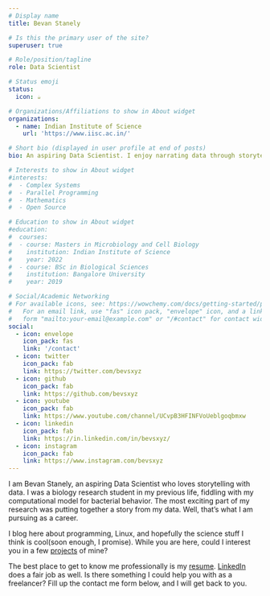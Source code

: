```yaml
---
# Display name
title: Bevan Stanely

# Is this the primary user of the site?
superuser: true

# Role/position/tagline
role: Data Scientist

# Status emoji
status:
  icon: ☕️

# Organizations/Affiliations to show in About widget
organizations:
  - name: Indian Institute of Science
    url: 'https://www.iisc.ac.in/'

# Short bio (displayed in user profile at end of posts)
bio: An aspiring Data Scientist. I enjoy narrating data through storytelling.

# Interests to show in About widget
#interests:
#  - Complex Systems
#  - Parallel Programming
#  - Mathematics
#  - Open Source

# Education to show in About widget
#education:
#  courses:
#  - course: Masters in Microbiology and Cell Biology
#    institution: Indian Institute of Science
#    year: 2022
#  - course: BSc in Biological Sciences
#    institution: Bangalore University
#    year: 2019

# Social/Academic Networking
# For available icons, see: https://wowchemy.com/docs/getting-started/page-builder/#icons
#   For an email link, use "fas" icon pack, "envelope" icon, and a link in the
#   form "mailto:your-email@example.com" or "/#contact" for contact widget.
social:
  - icon: envelope
    icon_pack: fas
    link: '/contact'
  - icon: twitter
    icon_pack: fab
    link: https://twitter.com/bevsxyz
  - icon: github
    icon_pack: fab
    link: https://github.com/bevsxyz
  - icon: youtube
    icon_pack: fab
    link: https://www.youtube.com/channel/UCvpB3HFINFVoUeblgoqbmxw
  - icon: linkedin
    icon_pack: fab
    link: https://in.linkedin.com/in/bevsxyz/
  - icon: instagram
    icon_pack: fab
    link: https://www.instagram.com/bevsxyz
---
```


I am Bevan Stanely, an aspiring Data Scientist who loves storytelling with data. I was a biology research student in my previous life, fiddling with my computational model for bacterial behavior. The most exciting part of my research was putting together a story from my data. Well, that’s what I am pursuing as a career.

I blog here about programming, Linux, and hopefully the science stuff I think is cool(soon enough, I promise). While you are here, could I interest you in a few [projects](/#projects) of mine?

The best place to get to know me professionally is my [resume](/files/resume.pdf). [LinkedIn](https://in.linkedin.com/in/bevsxyz/
) does a fair job as well. Is there something I could help you with as a freelancer? Fill up the contact me form below, and I will get back to you.

